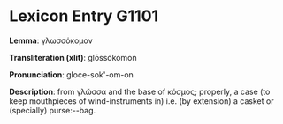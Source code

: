 # Lexicon Entry G1101

**Lemma**: γλωσσόκομον

**Transliteration (xlit)**: glōssókomon

**Pronunciation**: gloce-sok'-om-on

**Description**:
from γλῶσσα and the base of κόσμος; properly, a case (to keep mouthpieces of wind-instruments in) i.e. (by extension) a casket or (specially) purse:--bag.
